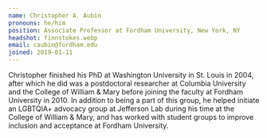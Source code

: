 ```yaml
---
name: Christopher A. Aubin
pronouns: he/him
position: Associate Professor at Fordham University, New York, NY
headshot: finnstokes.webp
email: caubin@fordham.edu
joined: 2019-01-11
---
```

Christopher finished his PhD at Washington University in 
St. Louis in 2004, after which he did was a 
postdoctoral researcher at Columbia University 
and the College of William & Mary before 
joining the faculty at Fordham University in 2010. 
In addition to being a part of this group, he 
helped initiate an LGBTQIA+ advocacy group at Jefferson
Lab during his time at the College of William & Mary, and
has worked with student groups 
to improve inclusion and acceptance 
at Fordham University. 